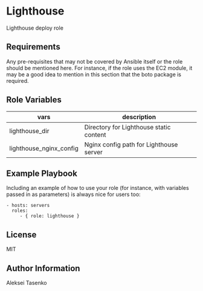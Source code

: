 Lighthouse
=========

Lighthouse deploy role

Requirements
------------

Any pre-requisites that may not be covered by Ansible itself or the role should be mentioned here. For instance, if the role uses the EC2 module, it may be a good idea to mention in this section that the boto package is required.

Role Variables
--------------
| vars                     | description                              |
|--------------------------|------------------------------------------|
| lighthouse_dir           | Directory for Lighthouse static content  |
| lighthouse_nginx_config  | Nginx config path for Lighthouse server  |

Example Playbook
----------------

Including an example of how to use your role (for instance, with variables passed in as parameters) is always nice for users too:

    - hosts: servers
      roles:
         - { role: lighthouse }

License
-------

MIT

Author Information
------------------

Aleksei Tasenko
